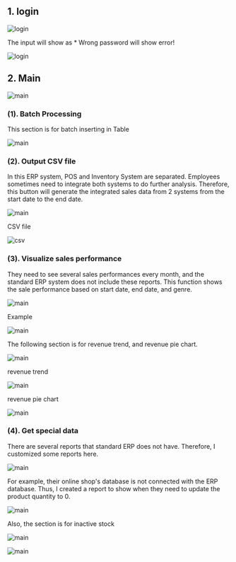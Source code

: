 ## 1. login

![login](https://github.com/red574890/TMMA-report-project/blob/main/interface_guide/login.PNG "login")

The input will show as * 
Wrong password will show error!

![login](https://github.com/red574890/TMMA-report-project/blob/main/interface_guide/login2.PNG "login")


## 2. Main 

![main](https://github.com/red574890/TMMA-report-project/blob/main/interface_guide/main.PNG "main")

### (1). Batch Processing
This section is for batch inserting in Table

![main](https://github.com/red574890/TMMA-report-project/blob/main/interface_guide/main1.PNG "main1")


### (2). Output CSV file
In this ERP system, POS and Inventory System are separated. 
Employees sometimes need to integrate both systems to do further analysis. Therefore, this button will generate the integrated sales data from 2 systems from the start date to the end date.

                       
![main](https://github.com/red574890/TMMA-report-project/blob/main/interface_guide/main2.PNG "main2")

CSV file
                       
![csv](https://github.com/red574890/TMMA-report-project/blob/main/interface_guide/csv.PNG "csv")


### (3). Visualize sales performance
They need to see several sales performances every month, and the standard ERP system does not include these reports. This function shows the sale performance based on start date, end date, and genre.

![main](https://github.com/red574890/TMMA-report-project/blob/main/interface_guide/main5.PNG "main2")

Example

![main](https://github.com/red574890/TMMA-report-project/blob/main/interface_guide/bar.png "main")

The following section is for  revenue trend, and revenue pie chart.

![main](https://github.com/red574890/TMMA-report-project/blob/main/interface_guide/main6.PNG "main2")

revenue trend

![main](https://github.com/red574890/TMMA-report-project/blob/main/interface_guide/trend.png "trend")

revenue pie chart

![main](https://github.com/red574890/TMMA-report-project/blob/main/interface_guide/Pie.png "pie")


### (4). Get special data
There are several reports that standard ERP does not have. Therefore, I customized some reports here.


![main](https://github.com/red574890/TMMA-report-project/blob/main/interface_guide/main3.PNG "main")

For example, their online shop's database is not connected with the ERP database. Thus, I created a report to show when they need to update the product quantity to 0.

![main](https://github.com/red574890/TMMA-report-project/blob/main/interface_guide/online.PNG "online")

Also, the section is for inactive stock

![main](https://github.com/red574890/TMMA-report-project/blob/main/interface_guide/main4.PNG "online")

![main](https://github.com/red574890/TMMA-report-project/blob/main/interface_guide/STOCK.PNG "stock")





